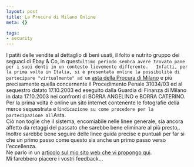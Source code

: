 ```yaml
--- 
layout: post
title: La Procura di Milano Online
meta: {}

tags: 
- security
---
```

 I patiti delle vendite al dettaglio di beni usati, il folto e nutrito gruppo dei seguaci di Ebay &amp; Co, in quest`ultimo periodo sembra avere trovato pane per i suoi denti in un contesto lievemente differente.  
 Infatti, per la prima volta in Italia, si è presentata online la possibilità di partecipare "virtualmente" ad un` <a href="http://www.procura.milano.giustizia.it/decretosequestro.html">asta della Procura di Milano</a> e più precisamente quella concernente il Procedimento Penale 31034/03 ed al sequestro datato 17.10.2003 ed eseguito dalla Guardia di Finanza di Milano in data 17.10.2003 nei confronti di BORRA ANGELINO e BORRA CATERINO.  
 Per la prima volta è online un sito internet contenente le fotografie della merce sequestrata e l`indicazione su come procedere per la partecipazione all`Asta.  
 Ciò non toglie che il sistema, encomiabile nelle linee generale, sia ancora affetto da retaggi del passato che sarebbe bene eliminare al più presto,. Inoltre sarebbe bene seguire delle linee guida precise e puntuali per far si che un primo passo come questo sia anche un primo passo verso l'eccellenza.  
 Ne parlo in un <a href="http://www.lastknight.com/vox/dragonfly/templates/Aste-Online-della-Procura-di-Milano.aspx">articolo sul mio sito web che vi propongo qui</a>.  
 Mi farebbero piacere i vostri feedback...<div style="clear:both; padding-bottom: 0.25em;"></div> 
